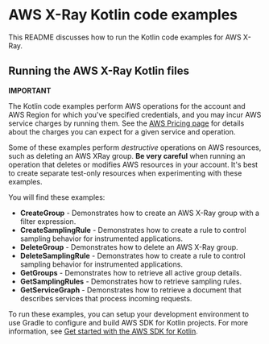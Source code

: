 # AWS X-Ray Kotlin code examples

This README discusses how to run the Kotlin code examples for AWS X-Ray.

## Running the AWS X-Ray Kotlin files

**IMPORTANT**

The Kotlin code examples perform AWS operations for the account and AWS Region for which you've specified credentials, and you may incur AWS service charges by running them. See the [AWS Pricing page](https://aws.amazon.com/pricing/) for details about the charges you can expect for a given service and operation.

Some of these examples perform *destructive* operations on AWS resources, such as deleting an AWS XRay group. **Be very careful** when running an operation that deletes or modifies AWS resources in your account. It's best to create separate test-only resources when experimenting with these examples.

You will find these examples: 

- **CreateGroup** - Demonstrates how to create an AWS X-Ray group with a filter expression.
- **CreateSamplingRule** - Demonstrates how to create a rule to control sampling behavior for instrumented applications.
- **DeleteGroup** - Demonstrates how to delete an AWS X-Ray group.
- **DeleteSamplingRule** - Demonstrates how to create a rule to control sampling behavior for instrumented applications.
- **GetGroups** - Demonstrates how to retrieve all active group details.
- **GetSamplingRules** - Demonstrates how to retrieve sampling rules.
- **GetServiceGraph** - Demonstrates how to retrieve a document that describes services that process incoming requests.

To run these examples, you can setup your development environment to use Gradle to configure and build AWS SDK for Kotlin projects. For more information, 
see [Get started with the AWS SDK for Kotlin](https://docs.aws.amazon.com/sdk-for-kotlin/latest/developer-guide/setup.html). 
